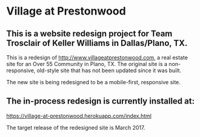 # Village at Prestonwood

## This is a website redesign project for Team Trosclair of Keller Williams in Dallas/Plano, TX.
This is a redesign of http://www.villageatprestonwood.com, a real estate site for an Over 55 Community in Plano, TX.  The original site is a non-responsive, old-style site that has not been updated since it was built.

The new site is being redesigned to be a mobile-first, responsive site.

## The in-process redesign is currently installed at:
https://village-at-prestonwood.herokuapp.com/index.html

The target release of the redesigned site is March 2017.
